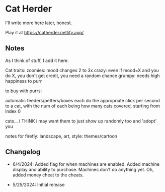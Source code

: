 # Cat Herder

I'll write more here later, honest.

Play it at <https://catherder.netlify.app/>

## Notes

As I think of stuff, I add it here. 

Cat traits:
	zoomies: mood changes 2 to 3x
	crazy: even if mood=X and you do X, you don't get credit, you need a random chance 
	grumpy: needs high happiness to purr

to buy with purrs:

automatic feeders/petters/boxes each do the appropriate click per second to a cat, with the
num of each being how many cats covered, starting from index 0

cats... i THINK i may want them to just show up randomly too and 'adopt' you

notes for firefly: 
landscape, art, style: themes/cartoon


## Changelog

* 6/4/2024: Added flag for when machines are enabled. Added machine display and ability to purchase. Machines don't do anything yet. Oh, added money cheat to the cheats. 

* 5/25/2024: Initial release
